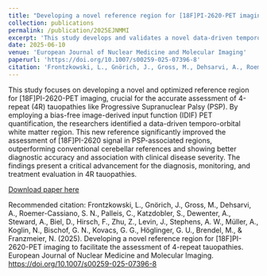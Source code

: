 ```yaml
---
title: "Developing a novel reference region for [18F]PI-2620-PET imaging to facilitate the assessment of 4-repeat tauopathies"
collection: publications
permalink: /publication/2025EJNMMI
excerpt: 'This study develops and validates a novel data-driven temporo-orbital white matter reference region for [18F]PI-2620-PET imaging, optimizing the assessment of 4-repeat tauopathies, particularly in Progressive Supranuclear Palsy (PSP).'
date: 2025-06-10
venue: 'European Journal of Nuclear Medicine and Molecular Imaging'
paperurl: 'https://doi.org/10.1007/s00259-025-07396-8'
citation: 'Frontzkowski, L., Gnörich, J., Gross, M., Dehsarvi, A., Roemer-Cassiano, S. N., Palleis, C., Katzdobler, S., Dewenter, A., Steward, A., Biel, D., Hirsch, F., Zhu, Z., Levin, J., Stephens, A. W., Müller, A., Koglin, N., Bischof, G. N., Kovacs, G. G., Höglinger, G. U., Brendel, M., & Franzmeier, N. (2025). Developing a novel reference region for [18F]PI-2620-PET imaging to facilitate the assessment of 4-repeat tauopathies. European Journal of Nuclear Medicine and Molecular Imaging. https://doi.org/10.1007/s00259-025-07396-8'
---
```


This study focuses on developing a novel and optimized reference region for [18F]PI-2620-PET imaging, crucial for the accurate assessment of 4-repeat (4R) tauopathies like Progressive Supranuclear Palsy (PSP). By employing a bias-free image-derived input function (IDIF) PET quantification, the researchers identified a data-driven temporo-orbital white matter region. This new reference significantly improved the assessment of [18F]PI-2620 signal in PSP-associated regions, outperforming conventional cerebellar references and showing better diagnostic accuracy and association with clinical disease severity. The findings present a critical advancement for the diagnosis, monitoring, and treatment evaluation in 4R tauopathies.

[Download paper here](https://link.springer.com/article/10.1007/s00259-025-07396-8)

Recommended citation: Frontzkowski, L., Gnörich, J., Gross, M., Dehsarvi, A., Roemer-Cassiano, S. N., Palleis, C., Katzdobler, S., Dewenter, A., Steward, A., Biel, D., Hirsch, F., Zhu, Z., Levin, J., Stephens, A. W., Müller, A., Koglin, N., Bischof, G. N., Kovacs, G. G., Höglinger, G. U., Brendel, M., & Franzmeier, N. (2025). Developing a novel reference region for [18F]PI-2620-PET imaging to facilitate the assessment of 4-repeat tauopathies. European Journal of Nuclear Medicine and Molecular Imaging. https://doi.org/10.1007/s00259-025-07396-8